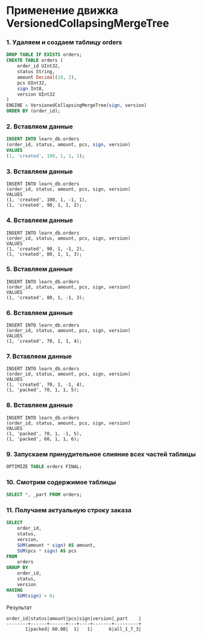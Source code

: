 # Применение движка VersionedCollapsingMergeTree

### 1. Удаляем и создаем таблицу orders
```sql
DROP TABLE IF EXISTS orders;
CREATE TABLE orders (
	order_id UInt32,
	status String,
	amount Decimal(18, 2),
	pcs UInt32,
	sign Int8,
	version UInt32
)
ENGINE = VersionedCollapsingMergeTree(sign, version)
ORDER BY (order_id);
```

### 2. Вставляем данные

```sql
INSERT INTO learn_db.orders
(order_id, status, amount, pcs, sign, version)
VALUES
(1, 'created', 100, 1, 1, 1);
```

### 3. Вставляем данные
```
INSERT INTO learn_db.orders
(order_id, status, amount, pcs, sign, version)
VALUES
(1, 'created', 100, 1, -1, 1),
(1, 'created', 90, 1, 1, 2);
```

### 4. Вставляем данные
```
INSERT INTO learn_db.orders
(order_id, status, amount, pcs, sign, version)
VALUES
(1, 'created', 90, 1, -1, 2),
(1, 'created', 80, 1, 1, 3);
```

### 5. Вставляем данные
```
INSERT INTO learn_db.orders
(order_id, status, amount, pcs, sign, version)
VALUES
(1, 'created', 80, 1, -1, 3);
```

### 6. Вставляем данные
```
INSERT INTO learn_db.orders
(order_id, status, amount, pcs, sign, version)
VALUES
(1, 'created', 70, 1, 1, 4);
```

### 7. Вставляем данные
```
INSERT INTO learn_db.orders
(order_id, status, amount, pcs, sign, version)
VALUES
(1, 'created', 70, 1, -1, 4),
(1, 'packed', 70, 1, 1, 5);
```

### 8. Вставляем данные
```
INSERT INTO learn_db.orders
(order_id, status, amount, pcs, sign, version)
VALUES
(1, 'packed', 70, 1, -1, 5),
(1, 'packed', 60, 1, 1, 6);
```

### 9. Запускаем принудительное слияние всех частей таблицы
```sql
OPTIMIZE TABLE orders FINAL;
```

### 10. Смотрим содержимое таблицы
```sql
SELECT *, _part FROM orders;
```

### 11. Получаем актуальную строку заказа
```sql
SELECT 
	order_id,
	status,
	version, 
	SUM(amount * sign) AS amount,
	SUM(pcs * sign) AS pcs
FROM 
	orders
GROUP BY
	order_id,
	status,
	version
HAVING 
	SUM(sign) > 0;
```
Результат
```text
order_id|status|amount|pcs|sign|version|_part    |
--------+------+------+---+----+-------+---------+
       1|packed| 60.00|  1|   1|      6|all_1_7_3|
```
